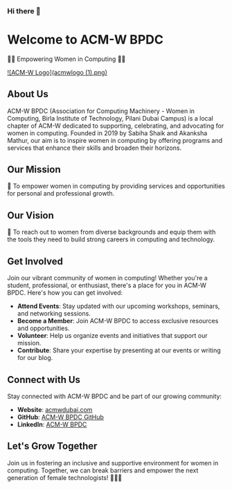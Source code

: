### Hi there 👋

# Welcome to ACM-W BPDC

👩‍💻 Empowering Women in Computing 👩‍💼

[![ACM-W Logo](acmwlogo (1).png)](https://www.acm.org/women)



## About Us

ACM-W BPDC (Association for Computing Machinery - Women in Computing, Birla Institute of Technology, Pilani Dubai Campus) is a local chapter of ACM-W dedicated to supporting, celebrating, and advocating for women in computing. Founded in 2019 by Sabiha Shaik and Akanksha Mathur, our aim is to inspire women in computing by offering programs and services that enhance their skills and broaden their horizons.

## Our Mission

🌟 To empower women in computing by providing services and opportunities for personal and professional growth.

## Our Vision

🚀 To reach out to women from diverse backgrounds and equip them with the tools they need to build strong careers in computing and technology.

## Get Involved

Join our vibrant community of women in computing! Whether you're a student, professional, or enthusiast, there's a place for you in ACM-W BPDC. Here's how you can get involved:

- **Attend Events**: Stay updated with our upcoming workshops, seminars, and networking sessions.
- **Become a Member**: Join ACM-W BPDC to access exclusive resources and opportunities.
- **Volunteer**: Help us organize events and initiatives that support our mission.
- **Contribute**: Share your expertise by presenting at our events or writing for our blog.

## Connect with Us

Stay connected with ACM-W BPDC and be part of our growing community:

- **Website**: [acmwdubai.com](https://acmwdubai.com)
- **GitHub**: [ACM-W BPDC GitHub](https://github.com/acm-w-bpdc)
- **LinkedIn**: [ACM-W BPDC](https://www.linkedin.com/company/acm-w-bpdc)

## Let's Grow Together

Join us in fostering an inclusive and supportive environment for women in computing. Together, we can break barriers and empower the next generation of female technologists! 💪👩‍💻

